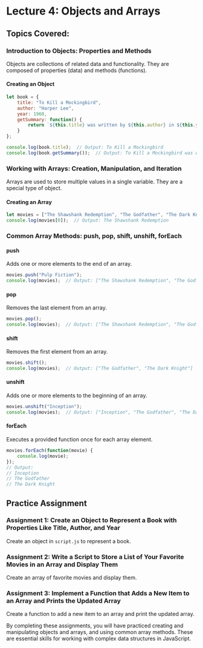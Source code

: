 # Lecture 4: Objects and Arrays

## Topics Covered:

### Introduction to Objects: Properties and Methods

Objects are collections of related data and functionality. They are composed of properties (data) and methods (functions).

#### Creating an Object

```javascript
let book = {
    title: "To Kill a Mockingbird",
    author: "Harper Lee",
    year: 1960,
    getSummary: function() {
        return `${this.title} was written by ${this.author} in ${this.year}.`;
    }
};

console.log(book.title);  // Output: To Kill a Mockingbird
console.log(book.getSummary());  // Output: To Kill a Mockingbird was written by Harper Lee in 1960.
```

### Working with Arrays: Creation, Manipulation, and Iteration

Arrays are used to store multiple values in a single variable. They are a special type of object.

#### Creating an Array

```javascript
let movies = ["The Shawshank Redemption", "The Godfather", "The Dark Knight"];
console.log(movies[0]);  // Output: The Shawshank Redemption
```

### Common Array Methods: push, pop, shift, unshift, forEach

#### push

Adds one or more elements to the end of an array.

```javascript
movies.push("Pulp Fiction");
console.log(movies);  // Output: ["The Shawshank Redemption", "The Godfather", "The Dark Knight", "Pulp Fiction"]
```

#### pop

Removes the last element from an array.

```javascript
movies.pop();
console.log(movies);  // Output: ["The Shawshank Redemption", "The Godfather", "The Dark Knight"]
```

#### shift

Removes the first element from an array.

```javascript
movies.shift();
console.log(movies);  // Output: ["The Godfather", "The Dark Knight"]
```

#### unshift

Adds one or more elements to the beginning of an array.

```javascript
movies.unshift("Inception");
console.log(movies);  // Output: ["Inception", "The Godfather", "The Dark Knight"]
```

#### forEach

Executes a provided function once for each array element.

```javascript
movies.forEach(function(movie) {
    console.log(movie);
});
// Output:
// Inception
// The Godfather
// The Dark Knight
```

## Practice Assignment

### Assignment 1: Create an Object to Represent a Book with Properties Like Title, Author, and Year

Create an object in `script.js` to represent a book.


### Assignment 2: Write a Script to Store a List of Your Favorite Movies in an Array and Display Them

Create an array of favorite movies and display them.

### Assignment 3: Implement a Function that Adds a New Item to an Array and Prints the Updated Array

Create a function to add a new item to an array and print the updated array.

By completing these assignments, you will have practiced creating and manipulating objects and arrays, and using common array methods. These are essential skills for working with complex data structures in JavaScript.